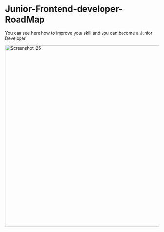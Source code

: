 # Junior-Frontend-developer-RoadMap

You can see here how to improve your skill and you can become a Junior Developer


<img width="594" alt="Screenshot_25" src="https://user-images.githubusercontent.com/91106511/171630805-6d4f732e-5a67-4964-8288-22d0bbfdd14c.png">

